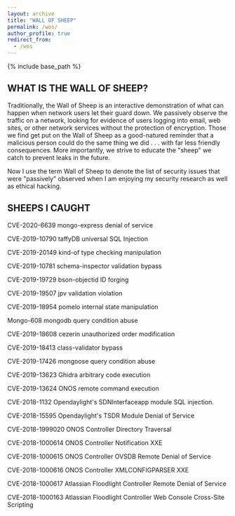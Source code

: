 ```yaml
---
layout: archive
title: "WALL OF SHEEP"
permalink: /wos/
author_profile: true
redirect_from:
  - /wos
---
```


{% include base_path %}

## WHAT IS THE WALL OF SHEEP?
Traditionally, the Wall of Sheep is an interactive demonstration of what can happen when network users let their guard down. We passively observe the traffic on a network, looking for evidence of users logging into email, web sites, or other network services without the protection of encryption. Those we find get put on the Wall of Sheep as a good-natured reminder that a malicious person could do the same thing we did . . . with far less friendly consequences. More importantly, we strive to educate the "sheep" we catch to prevent leaks in the future. 

Now I use the term Wall of Sheep to denote the list of security issues that were "passively" observed when I am enjoying my security research as well as ethical hacking.


## SHEEPS I CAUGHT
CVE-2020-6639 	      mongo-express denial of service

CVE-2019-10790				taffyDB universal SQL Injection

CVE-2019-20149 	      kind-of type checking manipulation

CVE-2019-10781            schema-inspector validation bypass

CVE-2019-19729 	      bson-objectid ID forging

CVE-2019-19507           jpv validation violation

CVE-2019-18954           pomelo internal state manipulation

Mongo-608                     mongodb query condition abuse

CVE-2019-18608            cezerin unauthorized order modification

CVE-2019-18413            class-validator bypass

CVE-2019-17426            mongoose query condition abuse
 
CVE-2019-13623            Ghidra arbitrary code execution

CVE-2019-13624            ONOS remote command execution

CVE-2018-1132             Opendaylight's SDNInterfaceapp module SQL injection.

CVE-2018-15595            Opendaylight's TSDR Module Denial of Service

CVE-2018-1999020       ONOS Controller Directory Traversal

CVE-2018-1000614        ONOS Controller Notification XXE

CVE-2018-1000615        ONOS Controller OVSDB Remote Denial of Service

CVE-2018-1000616        ONOS Controller XMLCONFIGPARSER XXE

CVE-2018-1000617        Atlassian Floodlight Controller Remote Denial of Service

CVE-2018-1000163        Atlassian Floodlight Controller Web Console Cross-Site Scripting

